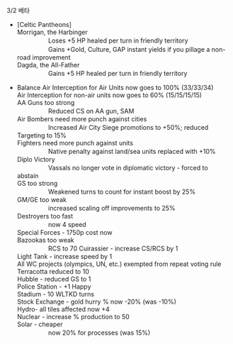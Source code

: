 3/2 베타
- [Celtic Pantheons]  
Morrigan, the Harbinger  
　　　　　Loses +5 HP healed per turn in friendly territory  
　　　　　Gains +Gold, Culture, GAP instant yields if you pillage a non-road improvement  
Dagda, the All-Father  
　　　　　Gains +5 HP healed per turn in friendly territory  

- Balance
Air Interception for Air Units now goes to 100% (33/33/34)  
Air Interception for non-air units now goes to 60% (15/15/15/15)  
AA Guns too strong  
　　　　　Reduced CS on AA gun, SAM  
Air Bombers need more punch against cities  
　　　　　Increased Air City Siege promotions to +50%; reduced Targeting to 15%  
Fighters need more punch against units  
　　　　　Native penalty against land/sea units replaced with +10%  
Diplo Victory  
　　　　　Vassals no longer vote in diplomatic victory - forced to abstain  
GS too strong  
　　　　　Weakened turns to count for instant boost by 25%  
GM/GE too weak  
　　　　　increased scaling off improvements to 25%  
Destroyers too fast  
　　　　　now 4 speed  
Special Forces - 1750p cost now  
Bazookas too weak  
　　　　　RCS to 70
Cuirassier - increase CS/RCS by 1  
Light Tank - increase speed by 1  
All WC projects (olympics, UN, etc.) exempted from repeat voting rule  
Terracotta reduced to 10  
Hubble - reduced GS to 1  
Police Station - +1 Happy  
Stadium - 10 WLTKD turns  
Stock Exchange - gold hurry % now -20% (was -10%)  
Hydro- all tiles affected now +4  
Nuclear - increase %  production to 50  
Solar - cheaper  
　　　　　now 20% for processes (was 15%)
